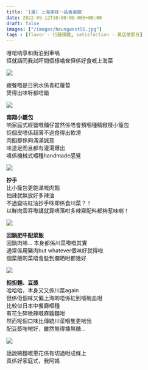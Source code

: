 ```yaml
---
title: '[滬] 上海美味一品香菜館'
date: 2022-09-12T10:00:00.000+08:00
draft: false
images: ["/images/heungwost55.jpg"]
tags : [flavor - 行膳積腹, satisfaction - 黃店懲罰日]
---
```


咁啱响享和街泊到車喎  
佢就話同我試吓間個樣噏耷但係好食嘅上海菜  

![](/images/heungwost55a.jpg)

跟餐嘅是日例水係青紅蘿蔔  
煲得出味呀都唔錯  

![](/images/heungwost55.jpg)

**南翔小籠包**  
响家庭式經營嘅舖仔當然係唔會預嗰種精緻樣小籠包  
佢個皮唔係超薄不過食得出軟滑  
肉餡都係夠滿滿誠意  
味道足而且都有灌湯爆出  
唔係機械式嗰種handmade感覺  

![](/images/heungwost55b.jpg)

**抄手**  
比小籠包更飽滿嘅肉餡  
怕辣就無放好多辣油  
不過變咗紅油抄手咪即係食川菜？！  
以鮮肉雲吞嚟講就算唔落咁多辣齋配料都夠惹味喇！  

![](/images/heungwost55c.jpg)

**回鍋肥牛配菜飯**  
回鍋肉嘛... 本身都係川菜嚟嘅其實  
通常係用豬肉but whatever個味好就得啦  
個菜飯啲菜唔會腍到爛晒咁都幾好  

![](/images/heungwost55d.jpg)

**担担麵、豆漿**  
哈哈哈，本身又又係川菜again  
但係佢個味又偏上海啲唔係紅到嘔碗血咁  
比較似日本中餐廳嗰種  
有花生碎微辣嘅麻醬麵咁  
然而呢個口味比傳統川菜嗰隻更啱我  
配豆漿啱啱好，雖然無得揀無糖...  

![](/images/heungwost55e.jpg)

話說碗麵嘅蔥花係有切過咁成條上  
真係好家庭式，我阿媽
